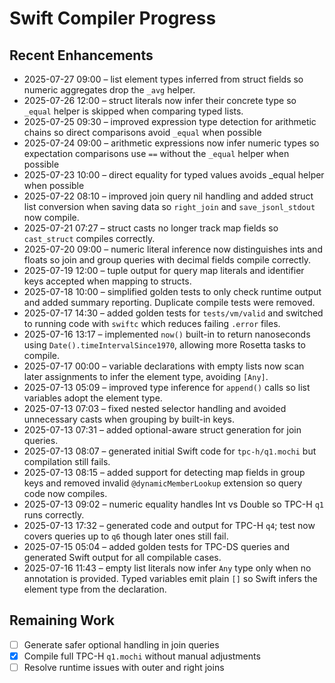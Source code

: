# Swift Compiler Progress

## Recent Enhancements
- 2025-07-27 09:00 – list element types inferred from struct fields so numeric aggregates drop the `_avg` helper.
- 2025-07-26 12:00 – struct literals now infer their concrete type so `_equal` helper is skipped when comparing typed lists.
- 2025-07-25 09:30 – improved expression type detection for arithmetic chains so direct comparisons avoid `_equal` when possible
- 2025-07-24 09:00 – arithmetic expressions now infer numeric types so expectation comparisons use `==` without the `_equal` helper when possible
- 2025-07-23 10:00 – direct equality for typed values avoids _equal helper when possible
- 2025-07-22 08:10 – improved join query nil handling and added struct list
  conversion when saving data so `right_join` and `save_jsonl_stdout` now
  compile.
- 2025-07-21 07:27 – struct casts no longer track map fields so `cast_struct`
  compiles correctly.
- 2025-07-20 09:00 – numeric literal inference now distinguishes ints and floats so
  join and group queries with decimal fields compile correctly.
- 2025-07-19 12:00 – tuple output for query map literals and identifier keys
  accepted when mapping to structs.
- 2025-07-18 10:00 – simplified golden tests to only check runtime output and
  added summary reporting. Duplicate compile tests were removed.
- 2025-07-17 14:30 – added golden tests for `tests/vm/valid` and switched
  to running code with `swiftc` which reduces failing `.error` files.
- 2025-07-16 13:17 – implemented `now()` built-in to return nanoseconds using
  `Date().timeIntervalSince1970`, allowing more Rosetta tasks to compile.
- 2025-07-17 00:00 – variable declarations with empty lists now scan later
  assignments to infer the element type, avoiding `[Any]`.
- 2025-07-13 05:09 – improved type inference for `append()` calls so list variables adopt the element type.
- 2025-07-13 07:03 – fixed nested selector handling and avoided unnecessary casts when grouping by built-in keys.
- 2025-07-13 07:31 – added optional-aware struct generation for join queries.
- 2025-07-13 08:07 – generated initial Swift code for `tpc-h/q1.mochi` but compilation still fails.
- 2025-07-13 08:15 – added support for detecting map fields in group keys and removed
  invalid `@dynamicMemberLookup` extension so query code now compiles.
- 2025-07-13 09:02 – numeric equality handles Int vs Double so TPC-H `q1` runs correctly.
- 2025-07-13 17:32 – generated code and output for TPC-H `q4`; test now covers queries up to `q6` though later ones still fail.
- 2025-07-15 05:04 – added golden tests for TPC-DS queries and generated Swift
  output for all compilable cases.
- 2025-07-16 11:43 – empty list literals now infer `Any` type only when no
  annotation is provided. Typed variables emit plain `[]` so Swift infers the
  element type from the declaration.

## Remaining Work
- [ ] Generate safer optional handling in join queries
- [x] Compile full TPC-H `q1.mochi` without manual adjustments
- [ ] Resolve runtime issues with outer and right joins
